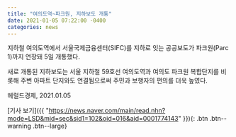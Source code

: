 ```yaml
---
title: "여의도역~파크원, 지하보도 개통"
date: 2021-01-05 07:22:00 -0400
categories: news
---
```

지하철 여의도역에서 서울국제금융센터(SIFC)를 지하로 잇는 공공보도가 파크원(Parc 1)까지 연장돼 5일 개통했다.

새로 개통된 지하보도는 서울 지하철 59호선 여의도역과 여의도 파크원 복합단지를 비롯해 주변 아파트 단지와도 연결됨으로써 주민과 보행자의 편의를 더욱 높였다.

헤럴드경제, 2021.01.05

[기사 보기]({{ "https://news.naver.com/main/read.nhn?mode=LSD&mid=sec&sid1=102&oid=016&aid=0001774143" }}){: .btn .btn--warning .btn--large}
